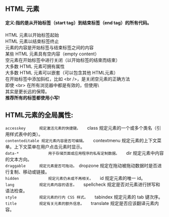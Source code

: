## HTML 元素
#### 定义:指的是从开始标签（start tag）到结束标签（end tag）的所有代码。

HTML 元素以开始标签起始  
HTML 元素以结束标签终止  
元素的内容是开始标签与结束标签之间的内容  
某些 HTML 元素具有空内容（empty content）  
空元素在开始标签中进行关闭（以开始标签的结束而结束）  
大多数 HTML 元素可拥有属性  
大多数 HTML 元素可以嵌套（可以包含其他 HTML元素）  
在开始标签中添加斜杠，比如 \<br />，是关闭空元素的正确方法  
即使 \<br> 在所有浏览器中都是有效的，但使用\ <br /> 其实是更长远的保障。  
**推荐所有的标签都使用小写!**

## HTML元素的全局属性:
`accesskey 		规定激活元素的快捷键。  
`class 			规定元素的一个或多个类名（引用样式表中的类）。   
`contenteditable 规定元素内容是否可编辑。  
`contextmenu 	规定元素的上下文菜单。上下文菜单在用户点击元素时显示。  
`data-* 			用于存储页面或应用程序的私有定制数据。  
`dir 			规定元素中内容的文本方向。  
`draggable 		规定元素是否可拖动。
`dropzone 		规定在拖动被拖动数据时是否进行复制、移动或链接。   
`hidden 			规定元素仍未或不再相关。  
`id 				规定元素的唯一 id。   
`lang 			规定元素内容的语言。  
`spellcheck 		规定是否对元素进行拼写和语法检查。  
`style 			规定元素的行内 CSS 样式。  
`tabindex 		规定元素的 tab 键次序。  
`title 			规定有关元素的额外信息。  
`translate 		规定是否应该翻译元素内容。  



